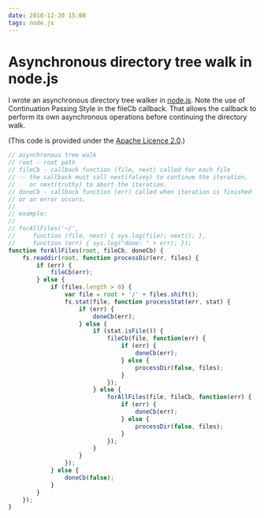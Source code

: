 ```yaml
---
date: 2010-12-20 15:08
tags: node.js
---
```


# Asynchronous directory tree walk in node.js

I wrote an asynchronous directory tree walker in
[node.js](http://nodejs.org/). Note the use of Continuation Passing Style in
the fileCb callback. That allows the callback to perform its own asynchronous
operations before continuing the directory walk.

(This code is provided under the [Apache Licence
2.0](http://www.apache.org/licenses/LICENSE-2.0.html).)

```javascript
// asynchronous tree walk
// root - root path
// fileCb - callback function (file, next) called for each file
// -- the callback must call next(falsey) to continue the iteration,
//    or next(truthy) to abort the iteration.
// doneCb - callback function (err) called when iteration is finished
// or an error occurs.
//
// example:
//
// forAllFiles('~/',
//     function (file, next) { sys.log(file); next(); },
//     function (err) { sys.log("done: " + err); });
function forAllFiles(root, fileCb, doneCb) {
    fs.readdir(root, function processDir(err, files) {
        if (err) {
            fileCb(err);
        } else {
            if (files.length > 0) {
                var file = root + '/' + files.shift();
                fs.stat(file, function processStat(err, stat) {
                    if (err) {
                        doneCb(err);
                    } else {
                        if (stat.isFile()) {
                            fileCb(file, function(err) {
                                if (err) {
                                    doneCb(err);
                                } else {
                                    processDir(false, files);
                                }
                            });
                        } else {
                            forAllFiles(file, fileCb, function(err) {
                                if (err) {
                                    doneCb(err);
                                } else {
                                    processDir(false, files);
                                }
                            });
                        }
                    }
                });
            } else {
                doneCb(false);
            }
        }
    });
}
```
